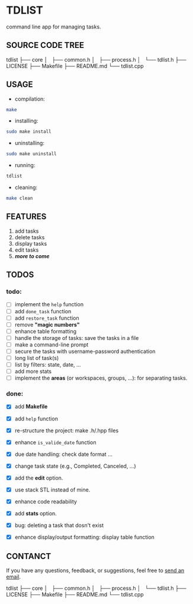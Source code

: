 # TDLIST

command line app for managing tasks.


## SOURCE CODE TREE

tdlist
├── core
│   ├── common.h
│   ├── process.h
│   └── tdlist.h
├── LICENSE
├── Makefile
├── README.md
└── tdlist.cpp



## USAGE

* compilation:
```sh
make
```

* installing:
```sh
sudo make install
```

* uninstalling:
```sh
sudo make uninstall
```

* running:
```sh
tdlist
```

* cleaning:
```sh
make clean
```


## FEATURES

1. add tasks
2. delete tasks
3. display tasks
4. edit tasks
5. _**more to come**_


## TODOS

### todo:

- [ ] implement the `help` function
- [ ] add `done_task` function
- [ ] add `restore_task` function
- [ ] remove **"magic numbers"**
- [ ] enhance table formatting
- [ ] handle the storage of tasks: save the tasks in a file
- [ ] make a command-line prompt
- [ ] secure the tasks with username-password authentication
- [ ] long list of task(s)
- [ ] list by filters: state, date, ...
- [ ] add more stats
- [ ] implement the **areas** (or workspaces, groups, ...): for separating tasks.

### done:

- [X] add **Makefile**
- [X] add `help` function
- [X] re-structure the project: make .h/.hpp files
- [X] enhance `is_valide_date` function
- [X] due date handling: check date format ...
- [X] change task state (e.g., Completed, Canceled, ...)
- [X] add the **edit** option.
- [X] use stack STL instead of mine.
- [X] enhance code readability
- [X] add **stats** option.
- [X] bug: deleting a task that dosn't exist
- [X] enhance display/output formatting: display table function


## CONTANCT

If you have any questions, feedback, or suggestions, feel free to [send an email](mailto:karimelkhanoufi22+github@gmail.com).

tdlist
├── core
│   ├── common.h
│   ├── process.h
│   └── tdlist.h
├── LICENSE
├── Makefile
├── README.md
└── tdlist.cpp

